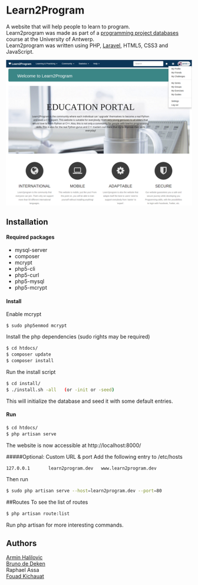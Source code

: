 # Learn2Program

A website that will help people to learn to program.  
Learn2program was made as part of a [programming project databases](https://www.uantwerpen.be/popup/opleidingsonderdeel.aspx?catalognr=1002WETDAT&taal=en&aj=2014) course at the University of Antwerp.  
Learn2program was written using PHP, [Laravel](http://laravel.com/), HTML5, CSS3 and JavaScript.

![homepage](verslagen/homepage.png)

## Installation
#### Required packages

- mysql-server
- composer
- mcrypt
- php5-cli
- php5-curl
- php5-mysql
- php5-mcrypt

#### Install

Enable mcrypt
~~~
$ sudo php5enmod mcrypt
~~~

Install the php dependencies  (sudo rights may be required)

~~~sh
$ cd htdocs/
$ composer update
$ composer install
~~~

Run the install script

~~~sh
$ cd install/
$ ./install.sh -all   (or -init or -seed)
~~~
This will initialize the database and seed it with some default entries.

#### Run

~~~sh
$ cd htdocs/
$ php artisan serve
~~~

The website is now accessible at http://localhost:8000/


#####Optional: Custom URL & port
Add the following entry to /etc/hosts
~~~
127.0.0.1		learn2program.dev	www.learn2program.dev
~~~
Then run
~~~sh
$ sudo php artisan serve --host=learn2program.dev --port=80
~~~


##Routes
To see the list of routes
~~~sh
$ php artisan route:list
~~~
Run php artisan for more interesting commands.

## Authors
[Armin Halilovic](https://github.com/arminnh)  
[Bruno de Deken](https://github.com/brunodd)  
Raphael Assa  
[Fouad Kichauat](https://github.com/Fouad-Kichauat)  
